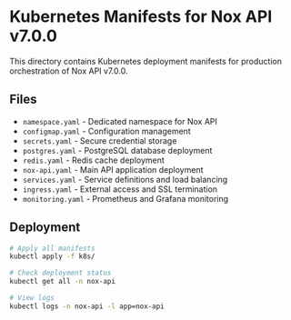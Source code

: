 # Kubernetes Manifests for Nox API v7.0.0

This directory contains Kubernetes deployment manifests for production orchestration of Nox API v7.0.0.

## Files

- `namespace.yaml` - Dedicated namespace for Nox API
- `configmap.yaml` - Configuration management
- `secrets.yaml` - Secure credential storage  
- `postgres.yaml` - PostgreSQL database deployment
- `redis.yaml` - Redis cache deployment
- `nox-api.yaml` - Main API application deployment
- `services.yaml` - Service definitions and load balancing
- `ingress.yaml` - External access and SSL termination
- `monitoring.yaml` - Prometheus and Grafana monitoring

## Deployment

```bash
# Apply all manifests
kubectl apply -f k8s/

# Check deployment status
kubectl get all -n nox-api

# View logs
kubectl logs -n nox-api -l app=nox-api
```
